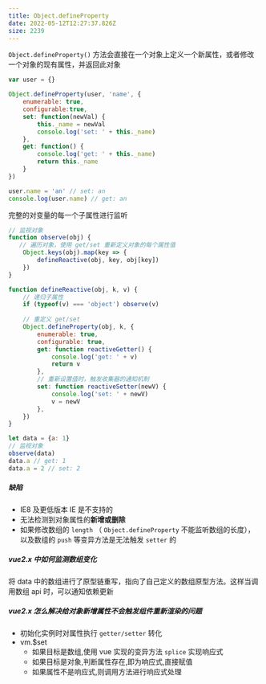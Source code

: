 ```yaml
---
title: Object.defineProperty
date: 2022-05-12T12:27:37.826Z
size: 2239
---
```

`Object.defineProperty()` 方法会直接在一个对象上定义一个新属性，或者修改一个对象的现有属性，并返回此对象

```js
var user = {}

Object.defineProperty(user, 'name', {
    enumerable: true,
    configurable:true,
    set: function(newVal) {
        this._name = newVal 
        console.log('set: ' + this._name)
    },
    get: function() {
        console.log('get: ' + this._name)
        return this._name
    }
})

user.name = 'an' // set: an
console.log(user.name) // get: an
```

完整的对变量的每一个子属性进行监听

```js
// 监视对象
function observe(obj) {
   // 遍历对象，使用 get/set 重新定义对象的每个属性值
    Object.keys(obj).map(key => {
        defineReactive(obj, key, obj[key])
    })
}

function defineReactive(obj, k, v) {
    // 递归子属性
    if (typeof(v) === 'object') observe(v)
    
    // 重定义 get/set
    Object.defineProperty(obj, k, {
        enumerable: true,
        configurable: true,
        get: function reactiveGetter() {
            console.log('get: ' + v)
            return v
        },
        // 重新设置值时，触发收集器的通知机制
        set: function reactiveSetter(newV) {
            console.log('set: ' + newV)
            v = newV
        },
    })
}

let data = {a: 1}
// 监视对象
observe(data)
data.a // get: 1
data.a = 2 // set: 2
```

##### 缺陷

- IE8 及更低版本 IE 是不支持的
- 无法检测到对象属性的**新增或删除**
- 如果修改数组的 `length` （ `Object.defineProperty` 不能监听数组的长度），以及数组的 `push` 等变异方法是无法触发 `setter` 的

##### vue2.x 中如何监测数组变化

将 data 中的数组进行了原型链重写，指向了自己定义的数组原型方法。这样当调用数组 api 时，可以通知依赖更新

##### vue2.x 怎么解决给对象新增属性不会触发组件重新渲染的问题

- 初始化实例时对属性执行 `getter/setter` 转化
- vm.$set
  - 如果目标是数组,使用 vue 实现的变异方法 `splice` 实现响应式
  - 如果目标是对象,判断属性存在,即为响应式,直接赋值
  - 如果属性不是响应式,则调用方法进行响应式处理
